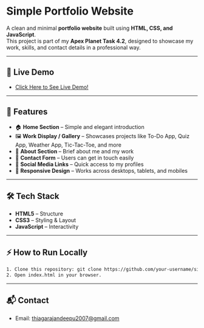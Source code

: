 # Simple Portfolio Website  

A clean and minimal **portfolio website** built using **HTML, CSS, and JavaScript**.  
This project is part of my **Apex Planet Task 4.2**, designed to showcase my work, skills, and contact details in a professional way.  

---

## 🔗 Live Demo
- [Click Here to See Live Demo!](https://deeps1970.github.io/ApexPlanet-Task4.2-Internship/)

---

## 🚀 Features  
- 🏠 **Home Section** – Simple and elegant introduction  
- 🖼️ **Work Display / Gallery** – Showcases projects like To-Do App, Quiz App, Weather App, Tic-Tac-Toe, and more  
- 📖 **About Section** – Brief about me and my work  
- 📩 **Contact Form** – Users can get in touch easily  
- 🔗 **Social Media Links** – Quick access to my profiles  
- 📱 **Responsive Design** – Works across desktops, tablets, and mobiles  

---

## 🛠️ Tech Stack  
- **HTML5** – Structure  
- **CSS3** – Styling & Layout  
- **JavaScript** – Interactivity

---

## ⚡ How to Run Locally  
```bash
1. Clone this repository: git clone https://github.com/your-username/simple-portfolio.git
2. Open index.html in your browser.
```

---

## 📬 Contact

- Email: thiagarajandeepu2007@gmail.com
